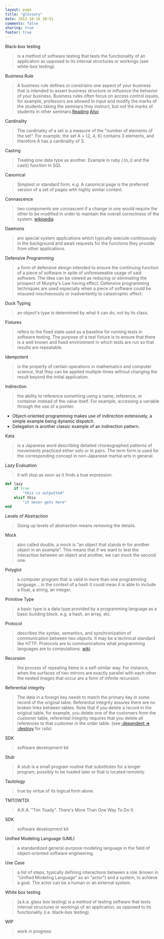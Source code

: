 ```yaml
---
layout: page
title: "glossary"
date: 2012-10-16 10:51
comments: false
sharing: true
footer: true
---
```


Black-box testing
>is a method of software testing that tests the functionality of an application as opposed to its internal structures or workings (see white-box testing).

Business Rule
>A business rule defines or constrains one aspect of your business that is intended to assert business structure or influence the behavior of your business.  Business rules often focus on access control issues, for example, professors are allowed to input and modify the marks of the students taking the seminars they instruct, but not the marks of students in other seminars.[Reading](http://www.agilemodeling.com/artifacts/businessRule.htm)
[Also](http://www.businessrulesgroup.org/first_paper/br01c1.htm) 

Cardinality
>The cardinality of a set is a measure of the "number of elements of the set". For example, the set A = {2, 4, 6} contains 3 elements, and therefore A has a cardinality of 3.

Casting
>Treating one data type as another. Example in ruby (.to_i) and the cast() function in SQL

Canonical
>Simplest or standard form. e.g. A canonical page is the preferred version of a set of pages with highly similar content.

Connascence
>two components are connascent if a change in one would require the other to be modified in order to maintain the overall correctness of the system. [wikipedia](http://en.wikipedia.org/wiki/Connascence_(computer_programming))

Daemons
>are special system applications which typically execute continuously in the background and await requests for the functions they provide from other applications. 

Defensive Programming
>a form of defensive design intended to ensure the continuing function of a piece of software in spite of unforeseeable usage of said software. The idea can be viewed as reducing or eliminating the prospect of Murphy's Law having effect. Defensive programming techniques are used especially when a piece of software could be misused mischievously or inadvertently to catastrophic effect.

Duck Typing
>an object's type is determined by what it can do, not by its class.

Fixtures
>refers to the fixed state used as a baseline for running tests in software testing. The purpose of a test fixture is to ensure that there is a well known and fixed environment in which tests are run so that results are repeatable.

Idempotent
>is the property of certain operations in mathematics and computer science, that they can be applied multiple times without changing the result beyond the initial application.

Indirection
>the ability to reference something using a name, reference, or container instead of the value itself. For example, accessing a variable through the use of a pointer.
  - Object-oriented programming makes use of indirection extensively, a simple example being dynamic dispatch.
  - Delegation is another classic example of an indirection pattern.

Kata
>is a Japanese word describing detailed choreographed patterns of movements practiced either solo or in pairs. The term form is used for the corresponding concept in non-Japanese martial arts in general.

Lazy Evaluation
>it will stop as soon as it finds a true expression.
```ruby Lazy Evaluation
def lazy
	if true
		"this is outputted"
	elsif this
		"it never gets here"
end
```

Levels of Abstraction
>Going up levels of abstraction means removing the details.

Mock
>also called double, a mock is “an object that stands in for another object in an example”. This means that if we want to test the interaction between an object and another, we can mock the second one.

Polyglot
>a computer program that is valid in more than one programming language... in the context of a hash it could mean it is able to include a float, a string, an integer.

Primitive Type
>a basic type is a data type provided by a programming language as a basic building block. e.g. a hash, an array, etc.

Protocol
>describes the syntax, semantics, and synchronization of communication between two objects. It may be a technical standard like HTTP. Protocols are to communications what programming languages are to computations. [wiki](http://en.wikipedia.org/wiki/Communications_protocol)

Recursion
>the process of repeating items in a self-similar way. For instance, when the surfaces of two mirrors are exactly parallel with each other the nested images that occur are a form of infinite recursion.

Referential integrity
>The data in a foreign key needs to match the primary key in some record of the original table. Referential integrity assures there are no broken links between tables. Note that if you delete a record in the original table, for example, you delete one of the customers from the customer table, referential integrity requires that you delete all references to that customer in the order table. (see [:dependent => :destroy](http://api.rubyonrails.org/classes/ActiveRecord/Associations/ClassMethods.html) for rails)

SDK
>software development kit

Stub
>A stub is a small program routine that substitutes for a longer program, possibly to be loaded later or that is located remotely. 

Tautology
>true by virtue of its logical form alone.

TMTOWTDI
>A.K.A. "Tim Toady". There's More Than One Way To Do It.

SDK
>software development kit

Unified Modeling Language (UML)
>a standardized general-purpose modeling language in the field of object-oriented software engineering. 

Use Case 
> a list of steps, typically defining interactions between a role (known in "Unified Modeling Language" as an "actor") and a system, to achieve a goal. The actor can be a human or an external system.

White box testing
>(a.k.a. glass box testing) is a method of testing software that tests internal structures or workings of an application, as opposed to its functionality (i.e. black-box testing).

WIP
>work in progress